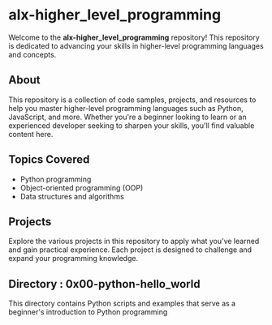 # alx-higher_level_programming

Welcome to the **alx-higher_level_programming** repository! This repository is dedicated to advancing your skills in higher-level programming languages and concepts.


## About
This repository is a collection of code samples, projects, and resources to help you master higher-level programming languages such as Python, JavaScript, and more. Whether you're a beginner looking to learn or an experienced developer seeking to sharpen your skills, you'll find valuable content here.

## Topics Covered
- Python programming
- Object-oriented programming (OOP)
- Data structures and algorithms

## Projects
Explore the various projects in this repository to apply what you've learned and gain practical experience. Each project is designed to challenge and expand your programming knowledge.

## Directory : 0x00-python-hello_world
This directory contains Python scripts and examples that serve as a beginner's introduction to Python programming
